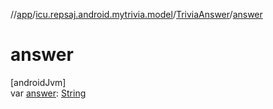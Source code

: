 //[app](../../../index.md)/[icu.repsaj.android.mytrivia.model](../index.md)/[TriviaAnswer](index.md)/[answer](answer.md)

# answer

[androidJvm]\
var [answer](answer.md): [String](https://kotlinlang.org/api/latest/jvm/stdlib/kotlin/-string/index.html)
